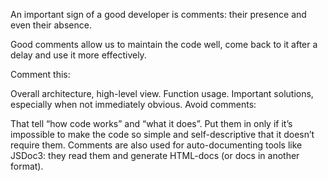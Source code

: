 An important sign of a good developer is comments: their presence and even their absence.

Good comments allow us to maintain the code well, come back to it after a delay and use it more effectively.

Comment this:

Overall architecture, high-level view.
Function usage.
Important solutions, especially when not immediately obvious.
Avoid comments:

That tell “how code works” and “what it does”.
Put them in only if it’s impossible to make the code so simple and self-descriptive that it doesn’t require them.
Comments are also used for auto-documenting tools like JSDoc3: they read them and generate HTML-docs (or docs in another format).
